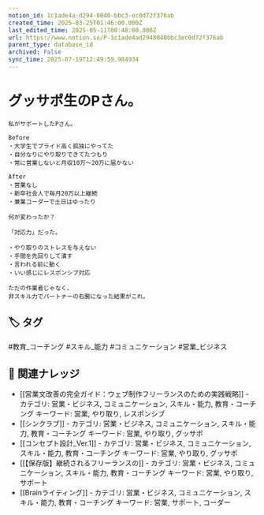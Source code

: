 ```yaml
---
notion_id: 1c1ade4a-d294-8040-bbc3-ec0d72f376ab
created_time: 2025-03-25T01:46:00.000Z
last_edited_time: 2025-05-11T00:48:00.000Z
url: https://www.notion.so/P-1c1ade4ad2948040bbc3ec0d72f376ab
parent_type: database_id
archived: False
sync_time: 2025-07-19T12:49:59.984934
---
```


# グッサポ生のPさん。

```plain text
私がサポートしたPさん。

Before
・大学生でプライド高く孤独にやってた
・自分なりにやり取りできてたつもり
・常に営業しないと月収10万〜20万に届かない

After
・営業なし
・新卒社会人で毎月20万以上継続
・兼業コーダーで土日はゆったり

何が変わったか？

「対応力」だった。

・やり取りのストレスを与えない
・手間を先回りして潰す
・言われる前に動く
・いい感じにレスポンシブ対応

ただの作業者じゃなく、
非スキル力でパートナーの右腕になった結果がこれ。
```

## 🏷️ タグ
#教育_コーチング #スキル_能力 #コミュニケーション #営業_ビジネス

## 🔗 関連ナレッジ
- [[営業文改善の完全ガイド：ウェブ制作フリーランスのための実践戦略]] - カテゴリ: 営業・ビジネス, コミュニケーション, スキル・能力, 教育・コーチング キーワード: 営業, やり取り, レスポンシブ
- [[シンクラブ]] - カテゴリ: 営業・ビジネス, コミュニケーション, スキル・能力, 教育・コーチング キーワード: 営業, やり取り, グッサポ
- [[コンセプト設計_Ver.1]] - カテゴリ: 営業・ビジネス, コミュニケーション, スキル・能力, 教育・コーチング キーワード: 営業, やり取り, グッサポ
- [[【保存版】継続されるフリーランスの]] - カテゴリ: 営業・ビジネス, コミュニケーション, スキル・能力, 教育・コーチング キーワード: 営業, やり取り, サポート
- [[Brainライティング]] - カテゴリ: 営業・ビジネス, コミュニケーション, スキル・能力, 教育・コーチング キーワード: 営業, サポート, コーダー

